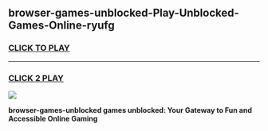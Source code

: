 
## browser-games-unblocked-Play-Unblocked-Games-Online-ryufg
<h3>
<a href="https://premium76.site?title=browser-games-unblocked&ref=25A">CLICK TO PLAY</a></h3>
<hr>

<h3>
<a href="https://premium76.site?title=browser-games-unblocked&ref=25A">CLICK 2 PLAY</a>
  
</h3>

<a href="https://premium76.site?title=browser-games-unblocked&ref=25A"><img src="https://clearcache.store/games.png"></a>


**browser-games-unblocked games unblocked: Your Gateway to Fun and Accessible Online Gaming**
